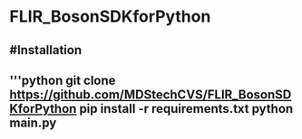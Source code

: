 # FLIR_BosonSDKforPython

#Installation
---
'''python
git clone https://github.com/MDStechCVS/FLIR_BosonSDKforPython
pip install -r requirements.txt
python main.py
---
